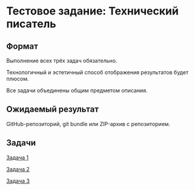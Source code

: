 # Тестовое задание: Технический писатель

## Формат

Выполнение всех трёх задач обязательно. 

Технологичный и эстетичный способ отображения результатов будет плюсом.

Все задачи объединены общим предметом описания.

## Ожидаемый результат

GitHub-репозиторий, git bundle или ZIP-архив с репозиторием.

## Задачи

[Задача 1](task-1.md)

[Задача 2](task-2.md)

[Задача 3](task-3.md)
